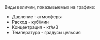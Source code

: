 Виды величин, показывыемых на графике:

- Давление - атмосферы
- Расход - куб/мин
- Концентрация - кг/м3
- Температура - градусы цельсия
